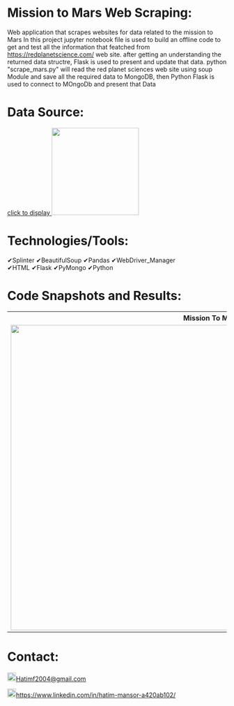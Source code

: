 # Mission to Mars Web Scraping:
Web application that scrapes websites for data related to the mission to Mars
In this project jupyter notebook file is used to build an offline code to get and test all the information that featched from https://redplanetscience.com/ web site.
after getting an understanding the returned data structre, Flask is used to present and update that data.
python "scrape_mars.py" will read the red planet sciences web site using soup Module and save all the required data to MongoDB, then Python Flask is used to connect to MOngoDb and present that Data


# Data Source:
<a href="https://redplanetscience.com/">click to display
<kbd><img src="https://user-images.githubusercontent.com/24882457/169641023-863af99c-3173-4827-a7a1-b9feb4268526.png" width=200 ></kbd>
</a>


# Technologies/Tools: 
&#10004;Splinter      &#10004;BeautifulSoup      &#10004;Pandas     &#10004;WebDriver_Manager <br>
&#10004;HTML      &#10004;Flask     &#10004;PyMongo     &#10004;Python


# Code Snapshots and Results:
<table>
  <tr>
   <th style="text-align:center" colspan="2">Mission To Mars Snapshot</td>
  </tr>
    <tr>
    <td colspan="2"><img src="https://user-images.githubusercontent.com/24882457/155929465-0278f443-0bae-4737-8f4f-872c67a95c74.PNG" width=1000 height=700></td>
  </tr>
</table>


# Contact:
<img src="https://user-images.githubusercontent.com/24882457/168723224-ecbdb402-be01-453d-9cb5-282424f7418a.png" width="20" height="20" title=" Hatims email"><Hatimf2004@gmail.com>

<img src="https://user-images.githubusercontent.com/24882457/168716629-b90f784a-534f-418c-89fd-28e91c4830fa.png" width="20" height="20" title="Linkedin Profile"><https://www.linkedin.com/in/hatim-mansor-a420ab102/>
